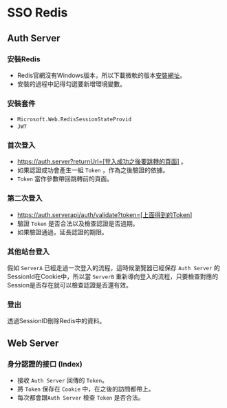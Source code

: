 # SSO Redis

## Auth Server

### 安裝Redis
- Redis官網沒有Windows版本，所以下載微軟的版本[安裝網址](https://github.com/microsoftarchive/redis/releases)。
- 安裝的過程中記得勾選要新增環境變數。

### 安裝套件
- `Microsoft.Web.RedisSessionStateProvid`
- `JWT`

### 首次登入
- https://auth.server?returnUrl=[登入成功之後要跳轉的頁面] 。
- 如果認證成功會產生一組 `Token` ，作為之後驗證的依據。
- `Token` 當作參數帶回跳轉前的頁面。

### 第二次登入
- https://auth.serverapi/auth/validate?token=[上面得到的Token]
- 驗證 `Token` 是否合法以及檢查認證是否過期。
- 如果驗證通過，延長認證的期限。

### 其他站台登入
假如 `ServerA` 已經走過一次登入的流程，這時候瀏覽器已經保存 `Auth Server` 的SessionId在Cookie中，所以當 `ServerB` 重新導向登入的流程，只要檢查對應的Session是否存在就可以檢查認證是否還有效。

### 登出
透過SessionID刪除Redis中的資料。

## Web Server

### 身分認證的接口 (Index)
- 接收 `Auth Server` 回傳的 `Token`。
- 將 `Token` 保存在 `Cookie` 中，在之後的訪問都帶上。
- 每次都會跟`Auth Server` 檢查 `Token` 是否合法。